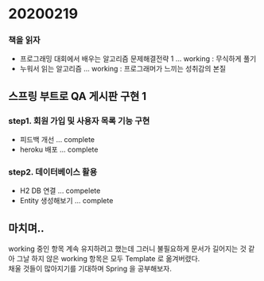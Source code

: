 # 20200219

### 책을 읽자
- 프로그래밍 대회에서 배우는 알고리즘 문제해결전략 1 ... working : 무식하게 풀기
- 누워서 읽는 알고리즘 ... working : 프로그래머가 느끼는 성취감의 본질

## 스프링 부트로 QA 게시판 구현 1
  
### step1. 회원 가입 및 사용자 목록 기능 구현 

- 피드백 개선 ... complete
- heroku 배포 ... complete

### step2. 데이터베이스 활용

- H2 DB 연결 ... compelete
- Entity 생성해보기 ... complete


## 마치며.. 
working 중인 항목 계속 유지하려고 했는데 그러니 불필요하게 문서가 길어지는 것 같아 그날 하지 않은 working 항목은 모두 Template 로 옮겨버렸다.   
채울 것들이 많아지기를 기대하며 Spring 을 공부해보자.
